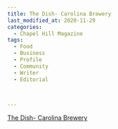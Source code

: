 ```yaml
---
title: The Dish- Carolina Brewery
last_modified_at: 2020-11-29
categories:
  - Chapel Hill Magazine
tags:
  - Food
  - Business
  - Profile
  - Community
  - Writer
  - Editorial 



---
```


[The Dish- Carolina Brewery](https://issuu.com/shannonmedia/docs/chm_issuu_dec17/91)
